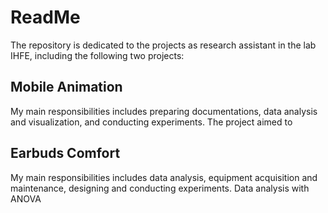 # ReadMe

The repository is dedicated to the projects as research assistant in the lab IHFE, including the following two projects:

## Mobile Animation
My main responsibilities includes preparing documentations, data analysis and visualization, and conducting experiments. The project aimed to

## Earbuds Comfort
My main responsibilities includes data analysis, equipment acquisition and maintenance, designing and conducting experiments. Data analysis with ANOVA
